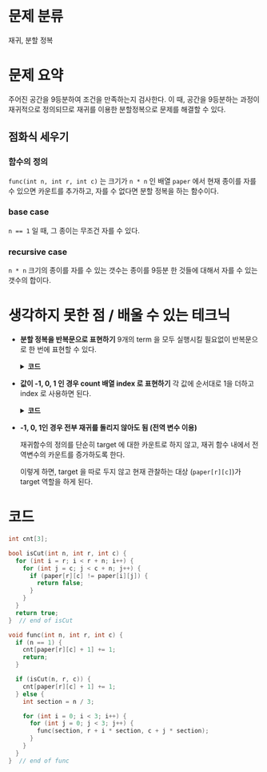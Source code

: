 # 문제 분류

재귀, 분할 정복

# 문제 요약

주어진 공간을 9등분하여 조건을 만족하는지 검사한다.
이 때, 공간을 9등분하는 과정이 재귀적으로 정의되므로 재귀를 이용한 분할정복으로 문제를 해결할 수 있다.

## 점화식 세우기

### 함수의 정의

`func(int n, int r, int c)` 는 크기가 `n * n` 인 배열 `paper` 에서 현재 종이를 자를 수 있으면 카운트를 추가하고, 자를 수 없다면 분할 정복을 하는 함수이다.

### base case

`n == 1` 일 때, 그 종이는 무조건 자를 수 있다.

### recursive case

`n * n` 크기의 종이를 자를 수 있는 갯수는 종이를 9등분 한 것들에 대해서 자를 수 있는 갯수의 합이다.

# 생각하지 못한 점 / 배울 수 있는 테크닉

- **분할 정복을 반복문으로 표현하기**
  9개의 term 을 모두 실행시킬 필요없이 반복문으로 한 번에 표현할 수 있다.
   <details>
    <summary><b>코드</b></summary>
    <div markdown="1">

  ```c++
  for (int i = 0; i < 3; i++) {
    for (int j = 0; j < 3; j++) {
      func(section, r + i * section, c + j * section);
    }
  }
  ```

    </div>
    </details>

- **값이 -1, 0, 1 인 경우 count 배열 index 로 표현하기**
  각 값에 순서대로 1을 더하고 index 로 사용하면 된다.
    <details>
     <summary><b>코드</b></summary>
     <div markdown="1">

  ```c++
  int cnt[3];

  // paper[r][c] 값의 count 증가
  // 관찰하는 값이 -1, 0, 1 이므로 1을 더해도 순서대로이다.
  cnt[paper[r][c] + 1] += 1;
  ```

     </div>
     </details>

- **-1, 0, 1인 경우 전부 재귀를 돌리지 않아도 됨 (전역 변수 이용)**

  재귀함수의 정의를 단순히 target 에 대한 카운트로 하지 않고,
  재귀 함수 내에서 전역변수의 카운트를 증가하도록 한다.

  이렇게 하면, target 을 따로 두지 않고 현재 관찰하는 대상 (`paper[r][c]`)가 target 역할을 하게 된다.

# 코드

```c++
int cnt[3];

bool isCut(int n, int r, int c) {
  for (int i = r; i < r + n; i++) {
    for (int j = c; j < c + n; j++) {
      if (paper[r][c] != paper[i][j]) {
        return false;
      }
    }
  }
  return true;
}  // end of isCut

void func(int n, int r, int c) {
  if (n == 1) {
    cnt[paper[r][c] + 1] += 1;
    return;
  }

  if (isCut(n, r, c)) {
    cnt[paper[r][c] + 1] += 1;
  } else {
    int section = n / 3;

    for (int i = 0; i < 3; i++) {
      for (int j = 0; j < 3; j++) {
        func(section, r + i * section, c + j * section);
      }
    }
  }
}  // end of func
```
